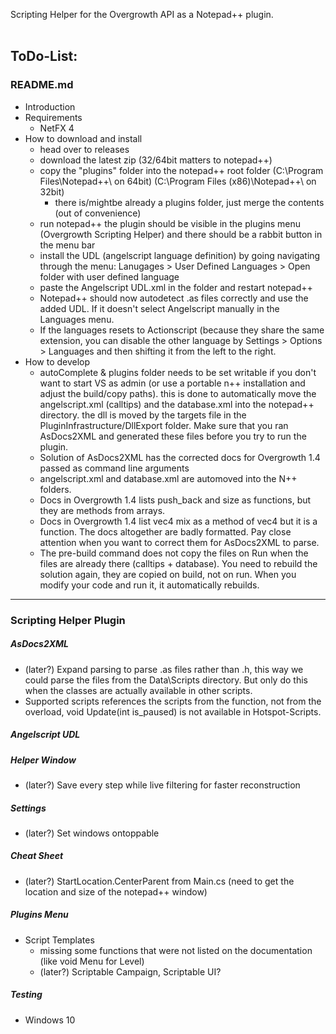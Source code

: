 Scripting Helper for the Overgrowth API as a Notepad++ plugin.
<br><br>

ToDo-List:
---
### README.md
- Introduction
- Requirements
  - NetFX 4
- How to download and install
  - head over to releases
  - download the latest zip (32/64bit matters to notepad++)
  - copy the "plugins" folder into the notepad++ root folder (C:\Program Files\Notepad++\ on 64bit) (C:\Program Files (x86)\Notepad++\ on 32bit)
    - there is/mightbe already a plugins folder, just merge the contents (out of convenience)
  - run notepad++ the plugin should be visible in the plugins menu (Overgrowth Scripting Helper) and there should be a rabbit button in the menu bar
  - install the UDL (angelscript language definition) by going navigating through the menu: Lanugages > User Defined Languages > Open folder with user defined language
  - paste the Angelscript UDL.xml in the folder and restart notepad++
  - Notepad++ should now autodetect .as files correctly and use the added UDL. If it doesn't select Angelscript manually in the Languages menu.
  - If the languages resets to Actionscript (because they share the same extension, you can disable the other language by Settings > Options > Languages and then shifting it from the left to the right.
- How to develop
  - autoComplete & plugins folder needs to be set writable if you don't want to start VS as admin (or use a portable n++ installation and adjust the build/copy paths). this is done to automatically move the angelscript.xml (calltips) and the database.xml into the notepad++ directory. the dll is moved by the targets file in the PluginInfrastructure/DllExport folder. Make sure that you ran AsDocs2XML and generated these files before you try to run the plugin.
  - Solution of AsDocs2XML has the corrected docs for Overgrowth 1.4 passed as command line arguments
  - angelscript.xml and database.xml are automoved into the N++ folders.
  - Docs in Overgrowth 1.4 lists push_back and size as functions, but they are methods from arrays.
  - Docs in Overgrowth 1.4 list vec4 mix as a method of vec4 but it is a function. The docs altogether are badly formatted. Pay close attention when you want to correct them for AsDocs2XML to parse.
  - The pre-build command does not copy the files on Run when the files are already there (calltips + database). You need to rebuild the solution again, they are copied on build, not on run. When you modify your code and run it, it automatically rebuilds.
---
### Scripting Helper Plugin

##### AsDocs2XML
- (later?) Expand parsing to parse .as files rather than .h, this way we could parse the files from the Data\Scripts directory. But only do this when the classes are actually available in other scripts.
- Supported scripts references the scripts from the function, not from the overload, void Update(int is_paused) is not available in Hotspot-Scripts.

##### Angelscript UDL

##### Helper Window
- (later?) Save every step while live filtering for faster reconstruction

##### Settings
- (later?) Set windows ontoppable

##### Cheat Sheet
- (later?) StartLocation.CenterParent from Main.cs (need to get the location and size of the notepad++ window)

##### Plugins Menu
- Script Templates
  - missing some functions that were not listed on the documentation (like void Menu for Level)
  - (later?) Scriptable Campaign, Scriptable UI?

##### Testing
- Windows 10